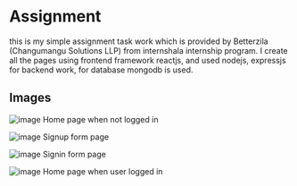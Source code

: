# Assignment
this is my simple assignment task work which is provided by Betterzila (Changumangu Solutions LLP) from internshala internship program.
I create all the pages using frontend framework reactjs, and used nodejs, expressjs for backend work, for database mongodb is used.

## Images

![image](https://github.com/prince-sunsara/Assignment-Task/assets/108970023/8d22b5bb-10e8-41ac-9749-be9e1084d0fa)
Home page when not logged in

![image](https://github.com/prince-sunsara/Assignment-Task/assets/108970023/632f1eb3-ee3e-445d-8ff9-102326baef37)
Signup form page

![image](https://github.com/prince-sunsara/Assignment-Task/assets/108970023/c05e808a-844e-4dc5-b0d9-4c7196057934)
Signin form page

![image](https://github.com/prince-sunsara/Assignment-Task/assets/108970023/dd47596e-74cd-4fbb-b209-d59a8f2135c8)
Home page when user logged in
